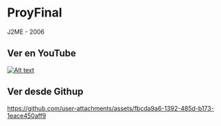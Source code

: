 # ProyFinal
 J2ME - 2006

## Ver en YouTube
 [![Alt text](https://img.youtube.com/vi/nVrzoEYSTFA/0.jpg)](https://www.youtube.com/watch?v=nVrzoEYSTFA)

## Ver desde Githup 

https://github.com/user-attachments/assets/fbcda9a6-1392-485d-b173-1eace450aff9



